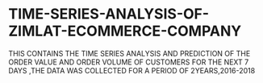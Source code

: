 # TIME-SERIES-ANALYSIS-OF-ZIMLAT-ECOMMERCE-COMPANY
THIS CONTAINS THE TIME SERIES ANALYSIS AND PREDICTION OF THE ORDER VALUE AND ORDER VOLUME OF CUSTOMERS FOR THE NEXT 7 DAYS ,THE DATA WAS COLLECTED FOR A PERIOD OF 2YEARS,2016-2018
